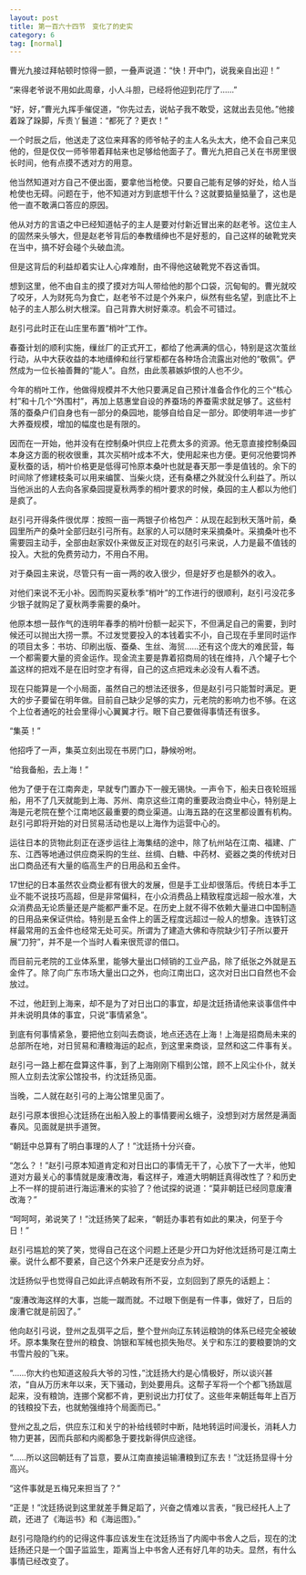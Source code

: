 ```yaml
---
layout: post
title: 第一百六十四节　变化了的史实
category: 6
tag: [normal]
---
```


曹光九接过拜帖顿时惊得一颤，一叠声说道：“快！开中门，说我亲自出迎！”

“来得老爷说不用如此周章，小人斗胆，已经将他迎到花厅了……”

“好，好，”曹光九挥手催促道，“你先过去，说帖子我不敢受，这就出去见他。”他接着跺了跺脚，斥责丫鬟道：“都死了？更衣！”

一个时辰之后，他送走了这位来拜客的师爷帖子的主人名头太大，绝不会自己来见他的，但是仅仅一师爷带着拜帖来也足够给他面子了。曹光九把自己关在书房里很长时间，他有点摸不透对方的用意。

他当然知道对方自己不便出面，要拿他当枪使。只要自己能有足够的好处，给人当枪使也无碍。问题在于，他不知道对方到底想干什么？这就要掂量掂量了，这也是他一直不敢满口答应的原因。

他从对方的言语之中已经知道帖子的主人是要对付新近冒出来的赵老爷。这位主人的固然来头够大，但是赵老爷背后的奉教缙绅也不是好惹的，自己这样的破靴党夹在当中，搞不好会碰个头破血流。

但是这背后的利益却着实让人心痒难耐，由不得他这破靴党不吞这香饵。

想到这里，他不由自主的摸了摸对方叫人带给他的那个口袋，沉甸甸的。曹光就咬了咬牙，人为财死鸟为食亡，赵老爷不过是个外来户，纵然有些名望，到底比不上帖子的主人那么树大根深。自己背靠大树好乘凉。机会不可错过。

赵引弓此时正在山庄里布置“梢叶”工作。

春蚕计划的顺利实施，缫丝厂的正式开工，都给了他满满的信心，特别是这次茧丝行动，从中大获收益的本地缙绅和丝行掌柜都在各种场合流露出对他的“敬佩”。俨然成为一位长袖善舞的“能人”。自然，由此羡慕嫉妒恨的人也不少。

今年的梢叶工作，他做得规模并不大他只要满足自己预计准备合作化的三个“核心村”和十几个“外围村”，再加上慈惠堂自设的养蚕场的养蚕需求就足够了。这些村落的蚕桑户们自身也有一部分的桑园地，能够自给自足一部分。即使明年进一步扩大养蚕规模，增加的幅度也是有限的。

因而在一开始，他并没有在控制桑叶供应上花费太多的资源。他无意直接控制桑园本身这方面的税收很重，其次买梢叶成本不大，使用起来也方便。更何况他要饲养夏秋蚕的话，梢叶价格更是低得可怜原本桑叶也就是春天那一季是值钱的。余下的时间除了修建枝条可以用来编筐、当柴火烧，还有桑椹之外就没什么利益了。所以当他派出的人去向各家桑园提夏秋两季的梢叶要求的时候，桑园的主人都以为他们是疯了。

赵引弓开得条件很优厚：按照一亩一两银子价格包产：从现在起到秋天落叶前，桑园里所产的桑叶全部归赵引弓所有。赵家的人可以随时来采摘桑叶。采摘桑叶也不需要园主动手，全部由赵家奴仆来做反正对现在的赵引弓来说，人力是最不值钱的投入。大批的免费劳动力，不用白不用。

对于桑园主来说，尽管只有一亩一两的收入很少，但是好歹也是额外的收入。

对他们来说不无小补。因而购买夏秋季“梢叶”的工作进行的很顺利，赵引弓没花多少银子就购足了夏秋两季需要的桑叶。

他原本想一鼓作气的连明年春季的梢叶份额一起买下，不但满足自己的需要，到时候还可以抛出大捞一票。不过发觉要投入的本钱着实不小，自己现在手里同时运作的项目太多：书坊、印刷出版、蚕桑、生丝、海贸……还有这个庞大的难民营，每一个都需要大量的资金运作。现金流主要是靠着招商局的钱在维持，八个罐子七个盖这样的把戏不是在旧时空才有得，自己的这点把戏未必没有人看不透。

现在只能算是一个小局面，虽然自己的想法还很多，但是赵引弓只能暂时满足。更大的步子要留在明年做。目前自己缺少足够的实力，元老院的影响力也不够。在这个上位者通吃的社会里得小心翼翼才行。眼下自己要做得事情还有很多。

“集英！”

他招呼了一声，集英立刻出现在书房门口，静候吩咐。

“给我备船，去上海！”

他为了便于在江南奔走，早就专门置办下一艘无锡快。一声令下，船夫日夜轮班摇船，用不了几天就能到上海、苏州、南京这些江南的重要政治商业中心，特别是上海是元老院在整个江南地区最重要的商业渠道。山海五路的在这里都设置有机构。赵引弓即将开始的对日贸易活动也是以上海作为运营中心的。

运往日本的货物此刻正在逐步运往上海集结的途中，除了杭州站在江南、福建、广东、江西等地通过供应商采购的生丝、丝绸、白糖、中药材、瓷器之类的传统对日出口商品还有大量的临高生产的日用品和五金件。

17世纪的日本虽然农业商业都有很大的发展，但是手工业却很落后。传统日本手工业不能不说技巧高超，但是非常偏科，在小众消费品上精致程度远超一般水准，大众消费品无论质量还是产能都严重不足。在历史上就不得不依赖大量进口中国制造的日用品来保证供给。特别是五金件上的匮乏程度远超过一般人的想象。连铁钉这样最常用的五金件也经常无处可买。所谓为了建造大佛和寺院缺少钉子所以要开展“刀狩”，并不是一个当时人看来很荒谬的借口。

而目前元老院的工业体系里，能够大量出口倾销的工业产品，除了纸张之外就是五金件了。除了向广东市场大量出口之外，也向江南出口，这次对日出口自然也不会放过。

不过，他赶到上海来，却不是为了对日出口的事宜，却是沈廷扬请他来谈事信件中并未说明具体的事宜，只说“事情紧急”。

到底有何事情紧急，要把他立刻叫去商谈，地点还选在上海！上海是招商局未来的总部所在地，对日贸易和漕粮海运的起点，到这里来商谈，显然和这二件事有关。

赵引弓一路上都在盘算这件事，到了上海刚刚下榻到公馆，顾不上风尘仆仆，就关照人立刻去沈家公馆投书，约沈廷扬见面。

当晚，二人就在赵引弓的上海公馆里见面了。

赵引弓原本很担心沈廷扬在出船入股上的事情要闹幺蛾子，没想到对方居然是满面春风。见面就是拱手道贺。

“朝廷中总算有了明白事理的人了！”沈廷扬十分兴奋。

“怎么？！”赵引弓原本知道肯定和对日出口的事情无干了，心放下了一大半，他知道对方最关心的事情就是废漕改海，看这样子，难道大明朝廷真得改性了？和历史上不一样的提前进行海运漕米的实验了？他试探的说道：“莫非朝廷已经同意废漕改海？”

“呵呵呵，弟说笑了！”沈廷扬笑了起来，“朝廷办事若有如此的果决，何至于今日！”

赵引弓尴尬的笑了笑，觉得自己在这个问题上还是少开口为好他沈廷扬可是江南土豪。说什么都不要紧，自己这个外来户还是安分点为好。

沈廷扬似乎也觉得自己如此评点朝政有所不妥，立刻回到了原先的话题上：

“废漕改海这样的大事，岂能一蹴而就。不过眼下倒是有一件事，做好了，日后的废漕它就是前因了。”

他向赵引弓说，登州之乱弭平之后，整个登州向辽东转运粮饷的体系已经完全被破坏。原本集聚在登州的粮食、饷银和军械也损失殆尽。关宁和东江的要粮要饷的文书雪片般的飞来。

“……你大约也知道这般兵大爷的习性，”沈廷扬大约是心情极好，所以谈兴甚浓，“自从万历末年以来，天下骚动，到处要用兵。这帮子军将一个个都飞扬跋扈起来，没有粮饷，连挪个窝都不肯，更别说出力打仗了。这些年来朝廷每年上百万的钱粮投下去，也就勉强维持个局面而已。”

登州之乱之后，供应东江和关宁的补给线顿时中断，陆地转运时间漫长，消耗人力物力更甚，因而兵部和内阁都急于要找新得供应途径。

“……所以这回朝廷有了旨意，要从江南直接运输漕粮到辽东去！”沈廷扬显得十分高兴。

“这件事就是五梅兄来担当了？”

“正是！”沈廷扬说到这里就差手舞足蹈了，兴奋之情难以言表，“我已经托人上了疏，还进了《海运书》和《海运图》。”

赵引弓隐隐约约的记得这件事应该发生在沈廷扬当了内阁中书舍人之后，现在的沈廷扬还只是一个国子监监生，距离当上中书舍人还有好几年的功夫。显然，有什么事情已经改变了。
